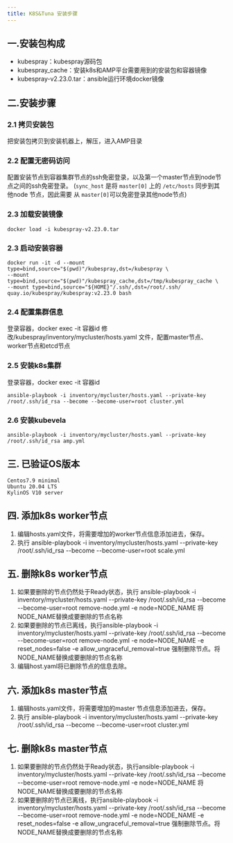 ```yaml
---
title: K8S&Tuna 安装步骤
---
```


## 一.安装包构成

- kubespray：kubespray源码包
- kubespray_cache：安装k8s和AMP平台需要用到的安装包和容器镜像
- kubespray-v2.23.0.tar：ansible运行环境docker镜像

## 二.安装步骤

### 2.1 拷贝安装包

把安装包拷贝到安装机器上，解压，进入AMP目录

### 2.2 配置无密码访问

配置安装节点到容器集群节点的ssh免密登录，以及第一个master节点到node节点之间的ssh免密登录。
(`sync_host` 是将 `master[0]` 上的 `/etc/hosts` 同步到其他node 节点，因此需要 从 `master[0]`可以免密登录其他node节点)

### 2.3 加载安装镜像

```shell
docker load -i kubespray-v2.23.0.tar
```

### 2.3 启动安装容器

```shell
docker run -it -d --mount type=bind,source="$(pwd)"/kubespray,dst=/kubespray \
--mount type=bind,source="$(pwd)"/kubespray_cache,dst=/tmp/kubespray_cache \
--mount type=bind,source="${HOME}"/.ssh/,dst=/root/.ssh/ quay.io/kubespray/kubespray:v2.23.0 bash
```

### 2.4 配置集群信息

登录容器，docker exec -it 容器id
修改/kubespray/inventory/mycluster/hosts.yaml 文件，配置master节点、worker节点和etcd节点

### 2.5 安装k8s集群

登录容器，docker exec -it 容器id

```shell
ansible-playbook -i inventory/mycluster/hosts.yaml --private-key /root/.ssh/id_rsa --become --become-user=root cluster.yml
```

### 2.6 安装kubevela

```shell
ansible-playbook -i inventory/mycluster/hosts.yaml --private-key /root/.ssh/id_rsa amp.yml
```

## 三. 已验证OS版本

```text
Centos7.9 minimal
Ubuntu 20.04 LTS
KylinOS V10 server
```
## 四. 添加k8s worker节点
1. 编辑hosts.yaml文件，将需要增加的worker节点信息添加进去，保存。
2. 执行 ansible-playbook -i inventory/mycluster/hosts.yaml --private-key /root/.ssh/id_rsa --become --become-user=root scale.yml
## 五. 删除k8s worker节点
1. 如果要删除的节点仍然处于Ready状态，执行 ansible-playbook -i inventory/mycluster/hosts.yaml --private-key /root/.ssh/id_rsa --become --become-user=root remove-node.yml -e node=NODE_NAME 将NODE_NAME替换成要删除的节点名称
2. 如果要删除的节点已离线，执行ansible-playbook -i inventory/mycluster/hosts.yaml --private-key /root/.ssh/id_rsa --become --become-user=root remove-node.yml -e node=NODE_NAME -e reset_nodes=false -e allow_ungraceful_removal=true 强制删除节点。将NODE_NAME替换成要删除的节点名称
3. 编辑host.yaml将已删除节点的信息去除。
## 六. 添加k8s master节点
1. 编辑hosts.yaml文件，将需要增加的master 节点信息添加进去，保存。
2. 执行 ansible-playbook -i inventory/mycluster/hosts.yaml --private-key /root/.ssh/id_rsa --become --become-user=root cluster.yml
## 七. 删除k8s master节点
1. 如果要删除的节点仍然处于Ready状态，执行ansible-playbook -i inventory/mycluster/hosts.yaml --private-key /root/.ssh/id_rsa --become --become-user=root remove-node.yml -e node=NODE_NAME  将NODE_NAME替换成要删除的节点名称
2. 如果要删除的节点已离线，执行ansible-playbook -i inventory/mycluster/hosts.yaml --private-key /root/.ssh/id_rsa --become --become-user=root remove-node.yml -e node=NODE_NAME -e reset_nodes=false -e allow_ungraceful_removal=true 强制删除节点。将NODE_NAME替换成要删除的节点名称
